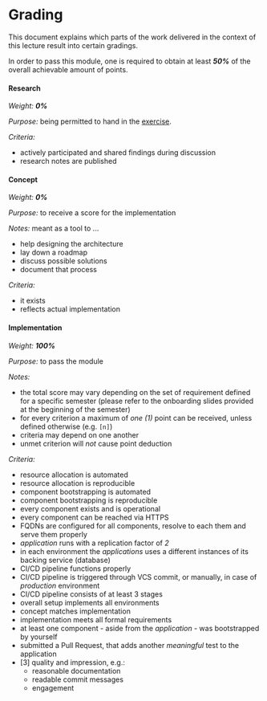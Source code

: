 Grading
=======


This document explains which parts of the work delivered in the context of this lecture result into certain gradings.

In order to pass this module, one is required to obtain at least _**50%**_ of the overall achievable amount of points.


#### Research

_Weight: **0%**_

*Purpose:* being permitted to hand in the [exercise](./exercise.md). 

*Criteria:*

* actively participated and shared findings during discussion 
* research notes are published


#### Concept

_Weight: **0%**_

*Purpose:* to receive a score for the implementation
 
*Notes:*  meant as a tool to ...

* help designing the architecture
* lay down a roadmap
* discuss possible solutions
* document that process

*Criteria:*

* it exists
* reflects actual implementation


#### Implementation

_Weight: **100%**_

*Purpose:* to pass the module

*Notes:*

* the total score may vary depending on the set of requirement defined for a specific semester (please refer to the
  onboarding slides provided at the beginning of the semester)
* for every criterion a maximum of *one (1)* point can be received, unless defined otherwise (e.g. `[n]`)  
* criteria may depend on one another
* unmet criterion will *not* cause point deduction

*Criteria:* 

* resource allocation is automated
* resource allocation is reproducible
* component bootstrapping is automated
* component bootstrapping is reproducible
* every component exists and is operational
* every component can be reached via HTTPS
* FQDNs are configured for all components, resolve to each them and serve them properly 
* *application* runs with a replication factor of *2*
* in each environment the *applications* uses a different instances of its backing service (database)
* CI/CD pipeline functions properly
* CI/CD pipeline is triggered through VCS commit, or manually, in case of *production* environment  
* CI/CD pipeline consists of at least 3 stages
* overall setup implements all environments
* concept matches implementation
* implementation meets all formal requirements
* at least one component - aside from the *application* - was bootstrapped by yourself
* submitted a Pull Request, that adds another *meaningful* test to the application
* [3] quality and impression, e.g.:
  - reasonable documentation
  - readable commit messages
  - engagement
